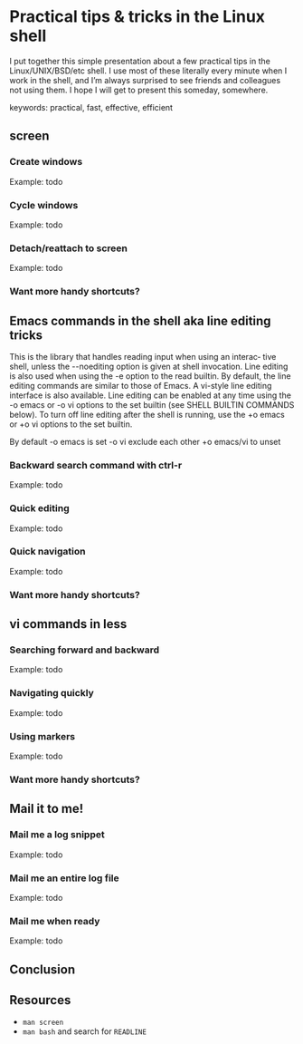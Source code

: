 # Practical tips & tricks in the Linux shell

I put together this simple presentation about a few practical tips in
the Linux/UNIX/BSD/etc shell. I use most of these literally every
minute when I work in the shell, and I’m always surprised to see
friends and colleagues not using them. I hope I will get to present
this someday, somewhere.

keywords: practical, fast, effective, efficient



## screen

### Create windows

Example: todo

### Cycle windows

Example: todo

### Detach/reattach to screen

Example: todo

### Want more handy shortcuts?

## Emacs commands in the shell aka line editing tricks

This  is  the library that handles reading input when using an interac‐
       tive shell, unless the --noediting option is given at shell invocation.
       Line editing is also used when using the -e option to the read builtin.
       By default, the line editing commands are similar to those of Emacs.  A
       vi-style line editing interface is also available.  Line editing can be
       enabled at any time using the -o emacs or -o  vi  options  to  the  set
       builtin  (see  SHELL BUILTIN COMMANDS below).  To turn off line editing
       after the shell is running, use the +o emacs or +o vi  options  to  the
       set builtin.

By default -o emacs is set
-o vi exclude each other
+o emacs/vi to unset


### Backward search command with ctrl-r

Example: todo

### Quick editing

Example: todo

### Quick navigation

Example: todo

### Want more handy shortcuts?



## vi commands in less

### Searching forward and backward

Example: todo

### Navigating quickly

Example: todo

### Using markers

Example: todo

### Want more handy shortcuts?



## Mail it to me!

### Mail me a log snippet

Example: todo

### Mail me an entire log file

Example: todo

### Mail me when ready

Example: todo



## Conclusion



## Resources

* `man screen`
* `man bash` and search for `READLINE`
